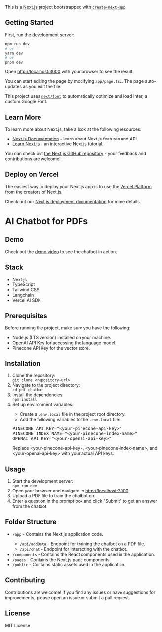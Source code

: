 This is a [Next.js](https://nextjs.org/) project bootstrapped with [`create-next-app`](https://github.com/vercel/next.js/tree/canary/packages/create-next-app).

## Getting Started

First, run the development server:

```bash
npm run dev
# or
yarn dev
# or
pnpm dev
```

Open [http://localhost:3000](http://localhost:3000) with your browser to see the result.

You can start editing the page by modifying `app/page.tsx`. The page auto-updates as you edit the file.

This project uses [`next/font`](https://nextjs.org/docs/basic-features/font-optimization) to automatically optimize and load Inter, a custom Google Font.

## Learn More

To learn more about Next.js, take a look at the following resources:

- [Next.js Documentation](https://nextjs.org/docs) - learn about Next.js features and API.
- [Learn Next.js](https://nextjs.org/learn) - an interactive Next.js tutorial.

You can check out [the Next.js GitHub repository](https://github.com/vercel/next.js/) - your feedback and contributions are welcome!

## Deploy on Vercel

The easiest way to deploy your Next.js app is to use the [Vercel Platform](https://vercel.com/new?utm_medium=default-template&filter=next.js&utm_source=create-next-app&utm_campaign=create-next-app-readme) from the creators of Next.js.

Check out our [Next.js deployment documentation](https://nextjs.org/docs/deployment) for more details.
<!DOCTYPE html>
<html lang="en">
<head>
  <meta charset="UTF-8">
  <meta name="viewport" content="width=device-width, initial-scale=1.0">
  <title>AI Chatbot for PDFs</title>
</head>
<body>
  <h1>AI Chatbot for PDFs</h1>

  <h2>Demo</h2>
  <p>Check out the <a href="https://www.loom.com/share/096fa320677344eda713651074b8e0e1">demo video</a> to see the chatbot in action.</p>

  <h2>Stack</h2>
  <ul>
    <li>Next.js</li>
    <li>TypeScript</li>
    <li>Tailwind CSS</li>
    <li>Langchain</li>
    <li>Vercel AI SDK</li>
  </ul>

  <h2>Prerequisites</h2>
  <p>Before running the project, make sure you have the following:</p>
  <ul>
    <li>Node.js (LTS version) installed on your machine.</li>
    <li>OpenAI API Key for accessing the language model.</li>
    <li>Pinecone API Key for the vector store.</li>
  </ul>

  <h2>Installation</h2>
  <ol>
    <li>Clone the repository:</li>
    <code>git clone &lt;repository-url&gt;</code>
    <li>Navigate to the project directory:</li>
    <code>cd pdf-chatbot</code>
    <li>Install the dependencies:</li>
    <code>npm install</code>
    <li>Set up environment variables:</li>
    <ul>
      <li>Create a <code>.env.local</code> file in the project root directory.</li>
      <li>Add the following variables to the <code>.env.local</code> file:</li>
    </ul>
    <pre>
PINECONE_API_KEY="&lt;your-pinecone-api-key&gt;"
PINECONE_INDEX_NAME="&lt;your-pinecone-index-name&gt;"
OPENAI_API_KEY="&lt;your-openai-api-key&gt;"</pre>
    <p>Replace &lt;your-pinecone-api-key&gt;, &lt;your-pinecone-index-name&gt;, and &lt;your-openai-api-key&gt; with your actual API keys.</p>
  </ol>

  <h2>Usage</h2>
  <ol>
    <li>Start the development server:</li>
    <code>npm run dev</code>
    <li>Open your browser and navigate to <a href="http://localhost:3000">http://localhost:3000</a>.</li>
    <li>Upload a PDF file to train the chatbot on.</li>
    <li>Enter a question in the prompt box and click "Submit" to get an answer from the chatbot.</li>
  </ol>

  <h2>Folder Structure</h2>
  <ul>
    <li><code>/app</code> - Contains the Next.js application code.</li>
    <ul>
      <li><code>/api/addData</code> - Endpoint for training the chatbot on a PDF file.</li>
      <li><code>/api/chat</code> - Endpoint for interacting with the chatbot.</li>
    </ul>
    <li><code>/components</code> - Contains the React components used in the application.</li>
    <li><code>/pages</code> - Contains the Next.js page components.</li>
    <li><code>/public</code> - Contains static assets used in the application.</li>
  </ul>

  <h2>Contributing</h2>
  <p>Contributions are welcome! If you find any issues or have suggestions for improvements, please open an issue or submit a pull request.</p>

  <h2>License</h2>
  <p>MIT License</p>
</body>
</html>
